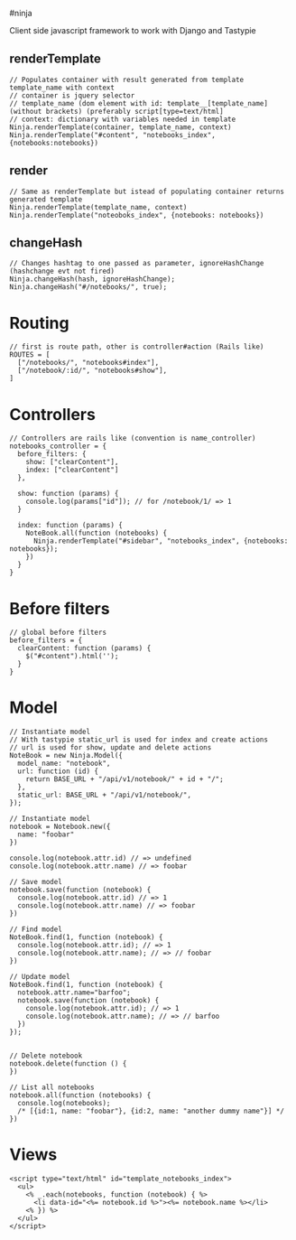 #ninja


Client side javascript framework to work with Django and Tastypie

## renderTemplate
    // Populates container with result generated from template template_name with context
    // container is jquery selector
    // template_name (dom element with id: template__[template_name] (without brackets) (preferably script[type=text/html]
    // context: dictionary with variables needed in template
    Ninja.renderTemplate(container, template_name, context)
    Ninja.renderTemplate("#content", "notebooks_index", {notebooks:notebooks})


## render
    // Same as renderTemplate but istead of populating container returns generated template
    Ninja.renderTemplate(template_name, context)
    Ninja.renderTemplate("noteoboks_index", {notebooks: notebooks})
    
  
## changeHash
    // Changes hashtag to one passed as parameter, ignoreHashChange (hashchange evt not fired)
    Ninja.changeHash(hash, ignoreHashChange);
    Ninja.changeHash("#/notebooks/", true);
    
    
# Routing
    // first is route path, other is controller#action (Rails like)
    ROUTES = [
      ["/notebooks/", "notebooks#index"],
      ["/notebook/:id/", "notebooks#show"],
    ]
    
# Controllers
    // Controllers are rails like (convention is name_controller)
    notebooks_controller = {
      before_filters: {
        show: ["clearContent"],
        index: ["clearContent"]
      },
      
      show: function (params) {
        console.log(params["id"]); // for /notebook/1/ => 1
      }
      
      index: function (params) {
        NoteBook.all(function (notebooks) {
          Ninja.renderTemplate("#sidebar", "notebooks_index", {notebooks: notebooks});
        })
      }
    }
    
# Before filters
    // global before filters
    before_filters = {
      clearContent: function (params) {
        $("#content").html('');
      }
    }

# Model
    // Instantiate model
    // With tastypie static_url is used for index and create actions
    // url is used for show, update and delete actions
    NoteBook = new Ninja.Model({
      model_name: "notebook",
      url: function (id) {
        return BASE_URL + "/api/v1/notebook/" + id + "/";
      },
      static_url: BASE_URL + "/api/v1/notebook/",
    });

    // Instantiate model
    notebook = Notebook.new({
      name: "foobar"
    })
    
    console.log(notebook.attr.id) // => undefined
    console.log(notebook.attr.name) // => foobar
    
    // Save model
    notebook.save(function (notebook) {
      console.log(notebook.attr.id) // => 1
      console.log(notebook.attr.name) // => foobar
    })
 
    // Find model
    NoteBook.find(1, function (notebook) {
      console.log(notebook.attr.id); // => 1
      console.log(notebook.attr.name); // => // foobar
    })
    
    // Update model
    NoteBook.find(1, function (notebook) {
      notebook.attr.name="barfoo";
      notebook.save(function (notebook) {
        console.log(notebook.attr.id); // => 1
        console.log(notebook.attr.name); // => // barfoo
      })
    });
    
    
    // Delete notebook
    notebook.delete(function () {
    })
    
    // List all notebooks
    notebook.all(function (notebooks) {
      console.log(notebooks);
      /* [{id:1, name: "foobar"}, {id:2, name: "another dummy name"}] */
    })
    
# Views
    <script type="text/html" id="template_notebooks_index">
      <ul>
        <% _.each(notebooks, function (notebook) { %>
          <li data-id="<%= notebook.id %>"><%= notebook.name %></li>
        <% }) %>
      </ul>
    </script>